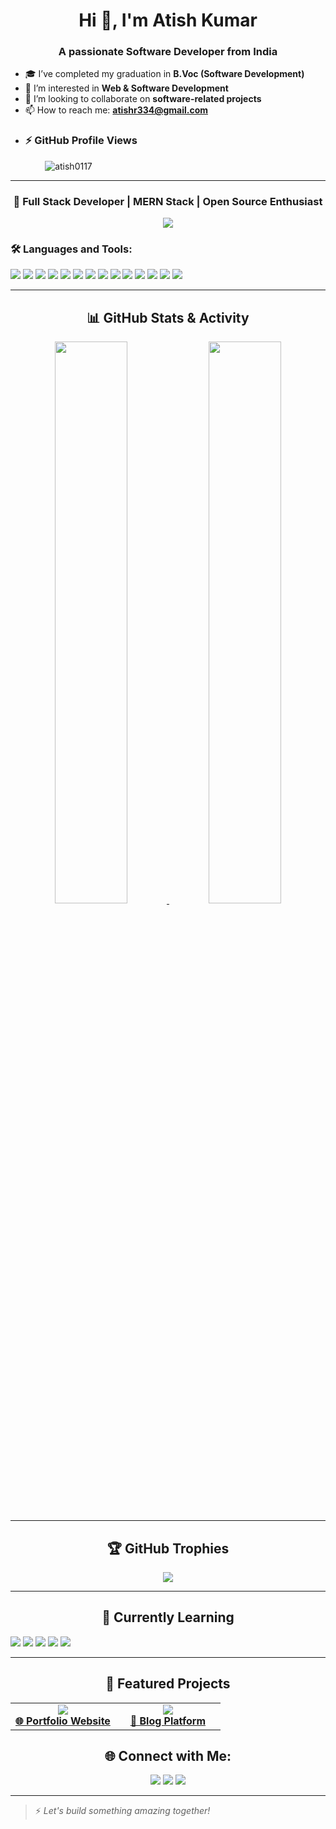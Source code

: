 <h1 align="center">Hi 👋, I'm Atish Kumar</h1>
<h3 align="center">A passionate Software Developer from India</h3>

- 🎓 I’ve completed my graduation in **B.Voc (Software Development)**
- 👀 I’m interested in **Web & Software Development**
- 🤝 I’m looking to collaborate on **software-related projects**
- 📫 How to reach me: **atishr334@gmail.com**
- ### ⚡ GitHub Profile Views
<p align="left">
  &nbsp;&nbsp;&nbsp;&nbsp;&nbsp;&nbsp;&nbsp;&nbsp;&nbsp;&nbsp;&nbsp;&nbsp;&nbsp;
  <img src="https://komarev.com/ghpvc/?username=atish0117&label=Profile%20views&color=0e75b6&style=flat" alt="atish0117" />
</p>

---
<!--- <h1 align="center">Hey there! 👋 I'm Atish Kumar</h1> --->
<h3 align="center">🚀 Full Stack Developer | MERN Stack | Open Source Enthusiast</h3>

<p align="center">
  <img src="https://readme-typing-svg.herokuapp.com?font=Fira+Code&weight=600&size=28&pause=1000&color=00853E&center=true&vCenter=true&width=800&lines=Hey+there!+I'm+Atish+Kumar+👋;🚀+Full+Stack+MERN+Developer;⚛️+React+Developer;💡+Clean+%26+Scalable+App+Builder;🤝+Let's+Collaborate+on+Awesome+Projects!" />
</p>

### 🛠️ Languages and Tools:

<p align="left">
  <img src="https://img.shields.io/badge/HTML5-E34F26?style=for-the-badge&logo=html5&logoColor=white" />
  <img src="https://img.shields.io/badge/CSS3-1572B6?style=for-the-badge&logo=css3&logoColor=white" />
  <img src="https://img.shields.io/badge/JavaScript-F7DF1E?style=for-the-badge&logo=javascript&logoColor=black" />
   <img src="https://img.shields.io/badge/Tailwind_CSS-38B2AC?style=for-the-badge&logo=tailwind-css&logoColor=white" />
  <img src="https://img.shields.io/badge/React-20232A?style=for-the-badge&logo=react&logoColor=61DAFB" />
  <img src="https://img.shields.io/badge/Redux-764ABC?style=for-the-badge&logo=redux&logoColor=white" />
  <img src="https://img.shields.io/badge/Node.js-339933?style=for-the-badge&logo=nodedotjs&logoColor=white" />
  <img src="https://img.shields.io/badge/Express.js-404D59?style=for-the-badge" />
  <img src="https://img.shields.io/badge/MongoDB-4EA94B?style=for-the-badge&logo=mongodb&logoColor=white" />
  <img src="https://img.shields.io/badge/Firebase-FFCA28?style=for-the-badge&logo=firebase&logoColor=black" />
  <img src="https://img.shields.io/badge/Appwrite-F02E65?style=for-the-badge&logo=appwrite&logoColor=white" />
  <img src="https://img.shields.io/badge/Axios-5A29E4?style=for-the-badge&logo=axios&logoColor=white" />
  <img src="https://img.shields.io/badge/Cloudinary-3448C5?style=for-the-badge&logo=cloudinary&logoColor=white" />
  <img src="https://img.shields.io/badge/Git-F05032?style=for-the-badge&logo=git&logoColor=white" />
</p>


---

<h2 align="center">📊 GitHub Stats & Activity</h2>

<p align="center">
  <a href="https://github.com/atish0117">
    <img width="48%" src="https://github-readme-stats.vercel.app/api?username=atish0117&show_icons=true&theme=radical&hide_border=true&count_private=true" />
  </a>
  <a href="https://github.com/atish0117">
    <img width="48%" src="https://github-readme-streak-stats.herokuapp.com/?user=atish0117&theme=radical&hide_border=true" />
  </a>
</p>




---
<h2 align="center">🏆 GitHub Trophies</h2>

<p align="center">
  <img src="https://github-profile-trophy.vercel.app/?username=atish0117&theme=radical&no-frame=true&no-bg=true&margin-w=10" />
</p>

---


<h2 align="center">🧠 Currently Learning</h2>
<p align="left">
  <img src="https://img.shields.io/badge/TypeScript-3178C6?style=for-the-badge&logo=typescript&logoColor=white" />
  <img src="https://img.shields.io/badge/Next.js-000000?style=for-the-badge&logo=next.js&logoColor=white" />
  <img src="https://img.shields.io/badge/Prisma-2D3748?style=for-the-badge&logo=prisma&logoColor=white" />
  <img src="https://img.shields.io/badge/Python-3776AB?style=for-the-badge&logo=python&logoColor=white" />
  <img src="https://img.shields.io/badge/Gen_AI-9146FF?style=for-the-badge&logo=openai&logoColor=white" />
</p>

---



<h2 align="center">🚀 Featured Projects</h2>
<table> 
  <tr> 
    <td align="center" width="50%"> 
      <a href="https://github.com/atish0117/Portfolio"> 
        <img src="https://github-readme-stats.vercel.app/api/pin/?username=atish0117&repo=Portfolio&theme=radical" /> 
        <br /> 
        <strong>🌐 Portfolio Website</strong> 
      </a> 
    </td> 
    <td align="center" width="50%"> 
      <a href="https://github.com/atish0117/BlogSpace"> 
        <img src="https://github-readme-stats.vercel.app/api/pin/?username=atish0117&repo=BlogSpace&theme=radical" /> 
        <br /> 
        <strong>📝 Blog Platform</strong> 
      </a> 
    </td> 
  </tr> 
</table>

<h2 align="center">🌐 Connect with Me:</h2>

<p align="center">
  <a href="mailto:atishr334@gmail.com"><img src="https://img.shields.io/badge/Gmail-D14836?style=for-the-badge&logo=gmail&logoColor=white" /></a>
  <a href="https://github.com/atish0117"><img src="https://img.shields.io/badge/GitHub-100000?style=for-the-badge&logo=github&logoColor=white" /></a>
  <a href="https://linkedin.com/in/your-linkedin-profile"><img src="https://img.shields.io/badge/LinkedIn-0077B5?style=for-the-badge&logo=linkedin&logoColor=white" /></a>
</p>


---
> ⚡ *Let's build something amazing together!*



<!---
atish0117/atish0117 is a ✨ special ✨ repository because its `README.md` (this file) appears on your GitHub profile.
You can click the Preview link to take a look at your changes.
--->
